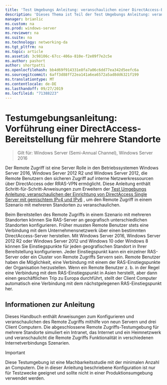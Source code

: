 ```yaml
---
title: 'Test Umgebungs Anleitung: veranschaulichen einer DirectAccess-Bereitstellung mit mehreren Standorten'
description: 'Dieses Thema ist Teil der Test Umgebungs Anleitung: veranschaulichen einer DirectAccess-Bereitstellung für mehrere Standorte für Windows Server 2016'
manager: brianlic
ms.custom: na
ms.prod: windows-server
ms.reviewer: na
ms.suite: na
ms.technology: networking-da
ms.tgt_pltfrm: na
ms.topic: article
ms.assetid: 3c98106c-67cc-406a-810e-f2e09f7e2c5e
ms.author: pashort
author: shortpatti
ms.openlocfilehash: bb4d69f914331e8fa7a06c6dd77ea342d5eefc6a
ms.sourcegitcommit: 6aff3d88ff22ea141a6ea6572a5ad8dd6321f199
ms.translationtype: MT
ms.contentlocale: de-DE
ms.lasthandoff: 09/27/2019
ms.locfileid: "71388223"
---
```

# <a name="test-lab-guide-demonstrate-a-directaccess-multisite-deployment"></a>Testumgebungsanleitung: Vorführung einer DirectAccess-Bereitstellung für mehrere Standorte

>Gilt für: Windows Server (Semi-Annual Channel), Windows Server 2016

Der Remote Zugriff ist eine Server Rolle in den Betriebssystemen Windows Server 2016, Windows Server 2012 R2 und Windows Server 2012, die Remote Benutzern den sicheren Zugriff auf interne Netzwerkressourcen über DirectAccess oder RRAS-VPN ermöglicht. Diese Anleitung enthält Schritt-für-Schritt-Anweisungen zum Erweitern der [Test Umgebungs Anleitung: veranschaulichen der Einrichtung von DirectAccess Single Server mit gemischtem IPv4 und IPv6](https://go.microsoft.com/fwlink/p/?LinkId=237004) , um den Remote Zugriff in einem Szenario mit mehreren Standorten zu veranschaulichen.  
  
Beim Bereitstellen des Remote Zugriffs in einem Szenario mit mehreren Standorten können Sie RAS-Server an geografisch unterschiedlichen Standorten konfigurieren. Früher mussten Remote Benutzer stets eine Verbindung mit dem Unternehmensnetzwerk über einen bestimmten DirectAccess-Server herstellen. Mit Windows Server 2016, Windows Server 2012 R2 oder Windows Server 2012 und Windows 10 oder Windows 8 können Sie Einstiegspunkte für jeden geografischen Standort in Ihrer Bereitstellung konfigurieren. Jeder Einstiegspunkt kann ein einzelner RAS-Server oder ein Cluster von Remote Zugriffs Servern sein. Remote Benutzer haben die Möglichkeit, eine Verbindung mit einem der RAS-Einstiegspunkte der Organisation herzustellen. Wenn ein Remote Benutzer z. b. in der Regel eine Verbindung mit dem RAS-Einstiegspunkt in Asien herstellt, aber dann einen geschäftlichen Trip zu Europa durchführt, stellt der Client Computer automatisch eine Verbindung mit dem nächstgelegenen RAS-Einstiegspunkt her.  
  
## <a name="about-this-guide"></a>Informationen zur Anleitung  
Dieses Handbuch enthält Anweisungen zum Konfigurieren und veranschaulichen des Remote Zugriffs mithilfe von neun Servern und drei Client Computern. Die abgeschlossene Remote Zugriffs-Testumgebung für mehrere Standorte simuliert ein Intranet, das Internet und ein Heimnetzwerk und veranschaulicht die Remote Zugriffs Funktionalität in verschiedenen Internetverbindungs Szenarien.  
  
> [!IMPORTANT]  
> Diese Testumgebung ist eine Machbarkeitsstudie mit der minimalen Anzahl an Computern. Die in dieser Anleitung beschriebene Konfiguration ist nur für Testzwecke geeignet und sollte nicht in einer Produktionsumgebung verwendet werden.  
  


